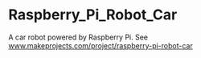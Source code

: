 # Raspberry_Pi_Robot_Car
A car robot powered by Raspberry Pi.
See www.makeprojects.com/project/raspberry-pi-robot-car
